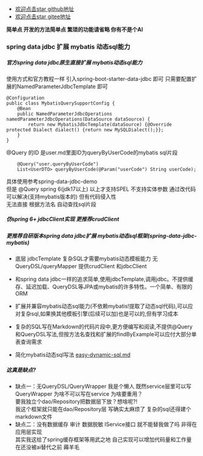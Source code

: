  
- [欢迎点击star github地址](https://github.com/VonChange/spring-data-jdbc-mybatis) 
- [欢迎点击star gitee地址](https://gitee.com/vonchange/spring-data-jdbc-mybatis)

**简单点 开发的方法简单点 繁琐的功能请省略 你有不是个AI**
### spring data jdbc 扩展 mybatis 动态sql能力
##### 官方spring data jdbc原生直接扩展 mybatis动态sql能力

使用方式和官方教程一样 引入spring-boot-starter-data-jdbc 即可
只需要配置扩展的NamedParameterJdbcTemplate 即可
```
@Configuration
public class MybatisQuerySupportConfig {
    @Bean
    public NamedParameterJdbcOperations namedParameterJdbcOperations(DataSource dataSource) {
        return new MybatisJdbcTemplate(dataSource) {@Override protected Dialect dialect() {return new MySQLDialect();}};
    }
}
```
@Query 的ID 是user.md里面ID为queryByUserCode的mybatis sql片段
```
    @Query("user.queryByUserCode")
    List<UserDTO> queryByUserCode(@Param("userCode") String userCode);
```
具体使用参考spring-data-jdbc-demo  
但是 @Query spring 6(jdk17以上) 以上才支持SPEL 不支持实体参数
通过改代码可以解决(支持mybatis版本的) 但有代码侵入性  
无法直接 根据方法名 自动查找sql片段

##### 仿spring 6+ jdbcClient实现 更推荐crudClient
##### 更推荐自研版本spring data jdbc扩展 mybatis动态sql框架(spring-data-jdbc-mybatis)
* 底层 jdbcTemplate 复杂SQL才需要mybatis动态模板能力 无QueryDSL/queryMapper 提供crudClient 和jdbcClient

* 和spring data jdbc一样的追求简单,使用jdbcTemplate,调用jdbc。不提供缓存、延迟加载、QueryDSL等JPA或mybatis的许多特性。一个简单、有限的ORM

* 扩展并兼容mybatis动态sql能力(不依赖mybatis!提取了动态sql代码),可以应对复杂sql,如果换其他模板引擎(后续可以加)也是可以的,但有学习成本

* 复杂的SQL写在Markdown的代码片段中,更方便编写和阅读,不提供@Query和QueryDSL写法,但按方法名查找和扩展的findByExample可以应付大部分单表查询需求

* 简化mybatis动态sql写法 [easy-dynamic-sql.md](easy-dynamic-sql.md)

#####  这真是缺点?

- 缺点一：无QueryDSL/QueryWrapper 我是个懒人 既然service层里可以写QueryWrapper 为啥不可以写在service 为啥要重用？  
  要我独立个dao/Repository把数据层下放？想啥呢?!   
  我这个框架就只能在dao/Repository层 写确实太麻烦了 复杂的sql还得建个markdown文件
- 缺点二：没有数据缓存 审计 数据脱敏 IService接口 就不能替我做了吗 非得在应用层实现  
其实我这给了spring缓存框架等用武之地 自己实现可以增加代码量和工作量 在还没被ai替代之前 薅羊毛
